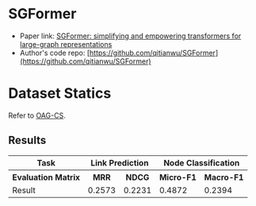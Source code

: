 # SGFormer

- Paper link: [SGFormer: simplifying and empowering transformers for large-graph representations](https://dl.acm.org/doi/abs/10.5555/3666122.3668948)
- Author's code repo: [https://github.com/qitianwu/SGFormer](https://github.com/qitianwu/SGFormer)

# Dataset Statics

Refer to [OAG-CS](https://ggl.readthedocs.io/en/latest/api/ggl.datasets.html#ggl.datasets.OAG-CS).

Results
-------

<table>
  <tr>
    <th>Task</th>
    <th colspan="2">Link Prediction</th>
    <th colspan="2">Node Classification</th>
  </tr>
  <tr>
    <th>Evaluation Matrix</th>
    <th>MRR</th>
    <th>NDCG</th>
    <th>Micro-F1</th>
    <th>Macro-F1</th>
  </tr>
  <tr>
    <td>Result</td>
    <td>0.2573</td>
    <td>0.2231</td>
    <td>0.4872</td>
    <td>0.2394</td>
  </tr>
</table>
